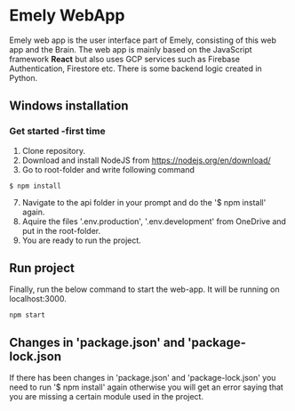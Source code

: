 # Emely WebApp


Emely web app is the user interface part of Emely, consisting of this web app and the Brain. The web app is mainly based on the JavaScript framework **React** but also uses GCP services such as Firebase Authentication, Firestore etc. There is some backend logic created in Python. 



## Windows installation

### Get started -first time

1. Clone repository.
2. Download and install NodeJS from https://nodejs.org/en/download/
3. Go to root-folder and write following command 
 ```
 $ npm install
 ```
7. Navigate to the api folder in your prompt and do the '$ npm install' again.
8. Aquire the files '.env.production', '.env.development' from OneDrive and put in the root-folder.
9. You are ready to run the project.

## Run project
Finally, run the below command to start the web-app. It will be running on localhost:3000.
```
npm start
```

## Changes in 'package.json' and 'package-lock.json
If there has been changes in 'package.json' and 'package-lock.json' you need to run '$ npm install' again otherwise you will get an error saying that you are missing a certain module used in the project. 

